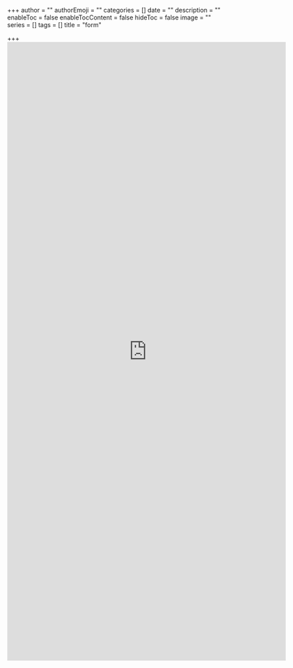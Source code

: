 +++
author = ""
authorEmoji = ""
categories = []
date = ""
description = ""
enableToc = false
enableTocContent = false
hideToc = false
image = ""
series = []
tags = []
title = "form"

+++
    <iframe src="https://docs.google.com/forms/d/e/1FAIpQLScbfw_WF2WJ6rXu4NW9s4vKi-YGV4JyX7E-m33W4KHJ_MWdHw/viewform?embedded=true" width="640" height="1421" frameborder="0" marginheight="0" marginwidth="0">Loading…</iframe>